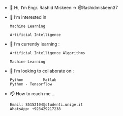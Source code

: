 - 👋 Hi, I’m Engr. Rashid Miskeen -> @Rashidmiskeen37
- 👀 I’m interested in 

      Machine Learning
      
      Artificial Intelligence

- 🌱 I’m currently learning :
      
      Artificial Intelligence Algorithms
      
      Machine Learning 
      
- 💞️ I’m looking to collaborate on :

      Python         Matlab
      Python - Tensorflow      

- 📫 How to reach me ...
      
      Email: S5152104@studenti.unige.it
      WhatsApp: +923429217238
<!---
Rashidmiskeen37/Rashidmiskeen37 is a ✨ special ✨ repository because its `README.md` (this file) appears on your GitHub profile.
You can click the Preview link to take a look at your changes.
--->
